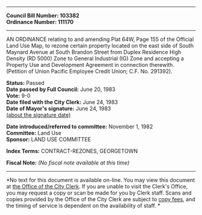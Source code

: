 * * * * *  
  
**Council Bill Number: [](#h0)[](#h2)103382**   
**Ordinance Number: 111170**  
  
* * * * *  
  
AN ORDINANCE relating to and amending Plat 64W, Page 155 of the Official Land Use Map, to rezone certain property located on the east side of South Maynard Avenue at South Brandon Street from Duplex Residence High Density (RD 5000) Zone to General Industrial (IG) Zone and accepting a Property Use and Development Agreement in connection therewith. (Petition of Union Pacific Employee Credit Union; C.F. No. 291392).  
  
**Status:** Passed   
**Date passed by Full Council:** June 20, 1983   
**Vote:** 9-0   
**Date filed with the City Clerk:** June 24, 1983   
**Date of Mayor's signature:** June 24, 1983   
[(about the signature date)](/~public/approvaldate.htm)   
  
  
**Date introduced/referred to committee:** November 1, 1982   
**Committee:** Land Use   
**Sponsor:** LAND USE COMMITTEE   
  
**Index Terms:** CONTRACT-REZONES, GEORGETOWN  
  
**Fiscal Note:** *(No fiscal note available at this time)*  
  
* * * * *  
  
*No text for this document is available on-line. You may view this document at [the Office of the City Clerk](http://www.seattle.gov/leg/clerk/contactUs.htm). If you are unable to visit the Clerk's Office, you may request a copy or scan be made for you by Clerk staff. Scans and copies provided by the Office of the City Clerk are subject to [copy fees](http://clerk.seattle.gov/~public/clerkfees.htm), and the timing of service is dependent on the availability of staff. *  
  
  
